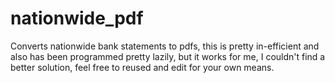 # nationwide_pdf
Converts nationwide bank statements to pdfs, this is pretty in-efficient and also has been programmed pretty lazily, but it works for me, I couldn't find a better solution, feel free to reused and edit for your own means.
